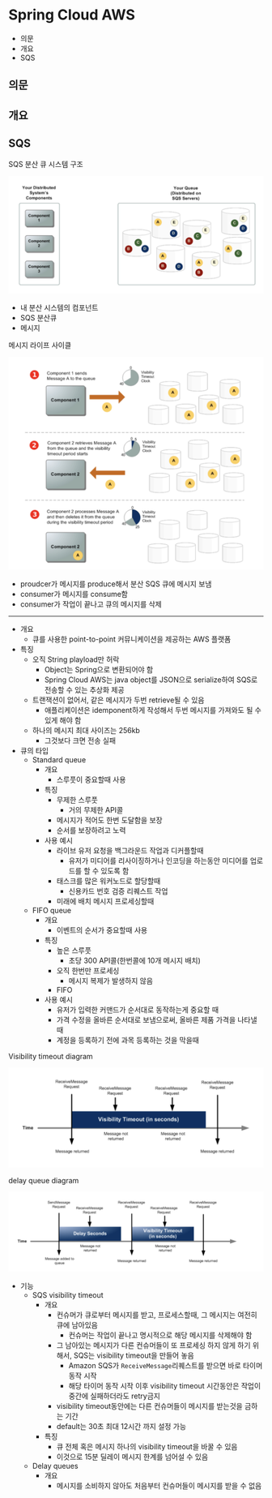 # Spring Cloud AWS

- 의문
- 개요
- SQS

## 의문

## 개요

## SQS

SQS 분산 큐 시스템 구조

![](./images/spring_cloud_aws/distributed_queue1.png)

- 내 분산 시스템의 컴포넌트
- SQS 분산큐
- 메시지

메시지 라이프 사이클

![](./images/spring_cloud_aws/message_lifecycle1.png)

- proudcer가 메시지를 produce해서 분산 SQS 큐에 메시지 보냄
- consumer가 메시지를 consume함
- consumer가 작업이 끝나고 큐의 메시지를 삭제

---

- 개요
  - 큐를 사용한 point-to-point 커뮤니케이션을 제공하는 AWS 플랫폼
- 특징
  - 오직 String playload만 허락
    - Object는 Spring으로 변환되어야 함
    - Spring Cloud AWS는 java object를 JSON으로 serialize하여 SQS로 전송할 수 있는 추상화 제공
  - 트랜잭션이 없어서, 같은 메시지가 두번 retrieve될 수 있음
    - 애플리케이션은 idemponent하게 작성해서 두번 메시지를 가져와도 될 수 있게 해야 함
  - 하나의 메시지 최대 사이즈는 256kb
    - 그것보다 크면 전송 실패
- 큐의 타입
  - Standard queue
    - 개요
      - 스루풋이 중요할때 사용
    - 특징
      - 무제한 스루풋
        - 거의 무제한 API콜
      - 메시지가 적어도 한번 도달함을 보장
      - 순서를 보장하려고 노력
    - 사용 예시
      - 라이브 유저 요청을 백그라운드 작업과 디커플할때
        - 유저가 미디어를 리사이징하거나 인코딩을 하는동안 미디어를 업로드를 할 수 있도록 함
      - 태스크를 많은 워커노드로 할당할때
        - 신용카드 번호 검증 리퀘스트 작업
      - 미래에 배치 메시지 프로세싱할때
  - FIFO queue
    - 개요
      - 이벤트의 순서가 중요할때 사용
    - 특징
      - 높은 스루풋
        - 초당 300 API콜(한번콜에 10개 메시지 배치)
      - 오직 한번만 프로세싱
        - 메시지 복제가 발생하지 않음
      - FIFO
    - 사용 예시
      - 유저가 입력한 커맨드가 순서대로 동작하는게 중요할 때
      - 가격 수정을 올바른 순서대로 보냄으로써, 올바른 제품 가격을 나타낼 때
      - 계정을 등록하기 전에 과목 등록하는 것을 막을때

Visibility timeout diagram

![](./images/spring_cloud_aws/visibility_timeout1.png)

delay queue diagram

![](./images/spring_cloud_aws/delay_queue1.png)

- 기능
  - SQS visibility timeout
    - 개요
      - 컨슈머가 큐로부터 메시지를 받고, 프로세스할때, 그 메시지는 여전히 큐에 남아있음
        - 컨슈머는 작업이 끝나고 명시적으로 해당 메시지를 삭제해야 함
      - 그 남아있는 메시지가 다른 컨슈머들이 또 프로세싱 하지 않게 하기 위해서, SQS는 visibility timeout을 만들어 놓음
        - Amazon SQS가 `ReceiveMessage`리퀘스트를 받으면 바로 타이머 동작 시작
        - 해당 타이머 동작 시작 이후 visibility timeout 시간동안은 작업이 중간에 실패하더라도 retry금지
      - visibility timeout동안에는 다른 컨슈머들이 메시지를 받는것을 금하는 기간
      - default는 30초 최대 12시간 까지 설정 가능
    - 특징
      - 큐 전체 혹은 메시지 하나의 visibility timeout을 바꿀 수 있음
      - 이것으로 15분 딜레이 메시지 한계를 넘어설 수 있음
  - Delay queues
    - 개요
      - 메시지를 소비하지 않아도 처음부터 컨슈머들이 메시지를 받을 수 없음
